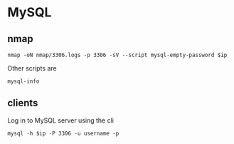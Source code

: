 # MySQL

## nmap

```shell
nmap -oN nmap/3306.logs -p 3306 -sV --script mysql-empty-password $ip
```

Other scripts are

```shell
mysql-info
```

## clients

Log in to MySQL server using the cli

```shell
mysql -h $ip -P 3306 -u username -p 
```

